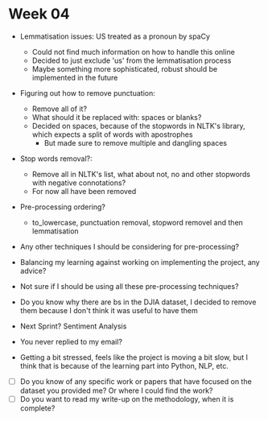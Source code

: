 # Week 04

- Lemmatisation issues: US treated as a pronoun by spaCy
    - Could not find much information on how to handle this online
    - Decided to just exclude 'us' from the lemmatisation process
    - Maybe something more sophisticated, robust should be implemented in the future

- Figuring out how to remove punctuation:
    - Remove all of it?
    - What should it be replaced with: spaces or blanks?
    - Decided on spaces, because of the stopwords in NLTK's library, which expects a split of words with apostrophes
        - But made sure to remove multiple and dangling spaces
- Stop words removal?:
    - Remove all in NLTK's list, what about not, no and other stopwords with negative connotations?
    - For now all have been removed
- Pre-processing ordering?
    - to_lowercase, punctuation removal, stopword removel and then lemmatisation
- Any other techniques I should be considering for pre-processing?
- Balancing my learning against working on implementing the project, any advice?
- Not sure if I should be using all these pre-processing techniques?
- Do you know why there are bs in the DJIA dataset, I decided to remove them because I don't think it was useful to have them
- Next Sprint? Sentiment Analysis
- You never replied to my email?
- Getting a bit stressed, feels like the project is moving a bit slow, but I think that is because of the learning part into Python, NLP, etc.
- [ ]  Do you know of any specific work or papers that have focused on the dataset you provided me? Or where I could find the work?
- [ ]  Do you want to read my write-up on the methodology, when it is complete?
